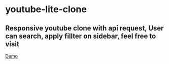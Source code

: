 # **youtube-lite-clone**

## Responsive youtube clone with api request, User can search, apply fillter on sidebar, feel free to visit

[Demo](https://youtube-lite-clone.vercel.app/)

